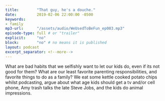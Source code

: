 ```yaml
---
title:        "That guy, he's a douche."
date:         2019-02-06 22:00:00 -0500
keywords:
- family
mp3-url:      "/assets/audio/WeUsedToBeFun_ep003.mp3"
episode-type: full # or "trailer"
explicit:     "no"
block:        "no" # no means it is published
layout: podcast
excerpt_separator: <!--more-->
---
```

What are bad habits that we selfishly want to let our kids do, even if its not good for them? What are our least favorite parenting responsibilities, and favorite things to do as a family? We eat some kettle cooked potato chips whilst podcasting, argue about what age kids should get a tv and/or cell phone, Amy trash talks the late Steve Jobs, and the kids do animal impressions.
<!--more-->